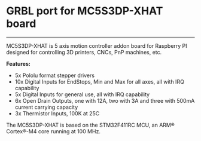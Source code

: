 # GRBL port for MC5S3DP-XHAT board

***

MC5S3DP-XHAT is 5 axis motion controller addon board for Raspberry PI designed for controlling 3D printers, CNCs, PnP machines, etc.

**Features:**
 - 5x Pololu format stepper drivers
 - 10x Digital Inputs for EndStops, Min and Max for all axes, all with IRQ capability
 - 5x Digital Inputs for general use, all with IRQ capability
 - 6x Open Drain Outputs, one with 12A, two with 3A and three with 500mA current carrying capacity
 - 3x Thermistor Inputs, 100K at 25C 

The MC5S3DP-XHAT is based on the STM32F411RC MCU, an ARM® Cortex®-M4 core running at 100 MHz.
